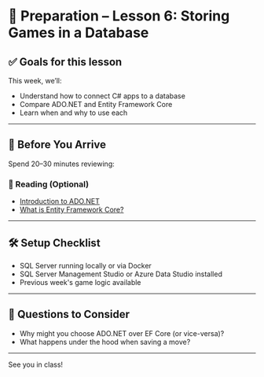 # 🧰 Preparation – Lesson 6: Storing Games in a Database

## ✅ Goals for this lesson

This week, we’ll:
- Understand how to connect C# apps to a database
- Compare ADO.NET and Entity Framework Core
- Learn when and why to use each

---

## 🧠 Before You Arrive

Spend 20–30 minutes reviewing:

### 📖 Reading (Optional)

- [Introduction to ADO.NET](https://learn.microsoft.com/en-us/dotnet/framework/data/adonet/ado-net-overview)
- [What is Entity Framework Core?](https://learn.microsoft.com/en-us/ef/core/)

---

## 🛠 Setup Checklist

- SQL Server running locally or via Docker
- SQL Server Management Studio or Azure Data Studio installed
- Previous week's game logic available

---

## 💬 Questions to Consider

- Why might you choose ADO.NET over EF Core (or vice-versa)?
- What happens under the hood when saving a move?

---

See you in class!
